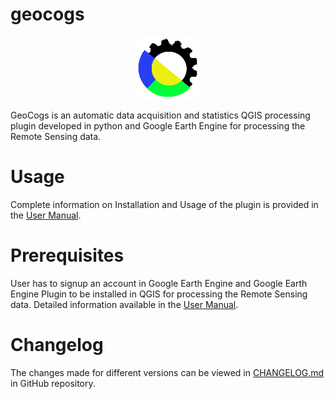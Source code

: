 # geocogs
<p align="center"><img src="src/icon.png" alt="GeoCogs" width="100" height="100"></p>

GeoCogs is an automatic data acquisition and statistics QGIS processing plugin developed in python and Google Earth Engine for processing the Remote Sensing data.

# Usage
Complete information on Installation and Usage of the plugin is provided in the [User Manual](https://docs.google.com/document/d/1lKlJJfnanIaSFlnZ2IZElMiYL7eh2eYEoO6vPVTY7c4/edit?usp=sharing).

# Prerequisites
User has to signup an account in Google Earth Engine and Google Earth Engine Plugin to be installed in QGIS for processing the Remote Sensing data. Detailed information available in the [User Manual](https://docs.google.com/document/d/1lKlJJfnanIaSFlnZ2IZElMiYL7eh2eYEoO6vPVTY7c4/edit?usp=sharing).

# Changelog
The changes made for different versions can be viewed in [CHANGELOG.md](https://github.com/balakumaran247/geocogs/blob/main/CHANGELOG.md) in GitHub repository.
